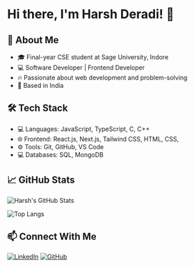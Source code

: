 # Hi there, I'm Harsh Deradi! 👋

## 🚀 About Me

- 🎓 Final-year CSE student at Sage University, Indore
- 💻 Software Developer | Frontend Developer
- 🔥 Passionate about web development and problem-solving
- 📍 Based in India

## 🛠 Tech Stack

- 💻 Languages: JavaScript, TypeScript, C, C++
- 🌐 Frontend: React.js, Next.js, Tailwind CSS, HTML, CSS,
- ⚙️ Tools: Git, GitHub, VS Code
- 💻 Databases: SQL, MongoDB

## 📈 GitHub Stats

![Harsh's GitHub Stats](https://github-readme-stats.vercel.app/api?username=harshderadi&show_icons=true&theme=radical)

![Top Langs](https://github-readme-stats.vercel.app/api/top-langs/?username=harshderadi&layout=compact&theme=radical)

## 📫 Connect With Me

[![LinkedIn](https://img.shields.io/badge/LinkedIn-0A66C2?style=for-the-badge&logo=linkedin&logoColor=white)](https://www.linkedin.com/in/harsh-deradi1/)
[![GitHub](https://img.shields.io/badge/GitHub-181717?style=for-the-badge&logo=github&logoColor=white)](https://github.com/harshderadi/)
